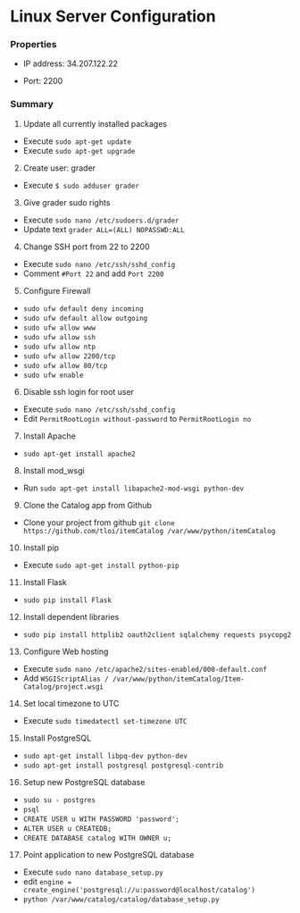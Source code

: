 # Linux Server Configuration

### Properties

- IP address: 34.207.122.22

- Port: 2200

### Summary

1. Update all currently installed packages
  - Execute `sudo apt-get update`
  - Execute `sudo apt-get upgrade`

2. Create user: grader 
  - Execute `$ sudo adduser grader`

3. Give grader sudo rights
  - Execute `sudo nano /etc/sudoers.d/grader`
  - Update text `grader ALL=(ALL) NOPASSWD:ALL`
  

4. Change SSH port from 22 to 2200
  - Execute `sudo nano /etc/ssh/sshd_config`
  - Comment  `#Port 22` and add `Port 2200`
  
5. Configure Firewall
  - `sudo ufw default deny incoming`
  - `sudo ufw default allow outgoing`
  - `sudo ufw allow www`
  - `sudo ufw allow ssh`
  - `sudo ufw allow ntp`
  - `sudo ufw allow 2200/tcp`
  - `sudo ufw allow 80/tcp`  
  - `sudo ufw enable`
   
6. Disable ssh login for root user
  - Execute `sudo nano /etc/ssh/sshd_config`
  - Edit `PermitRootLogin without-password` to `PermitRootLogin no`
  
7. Install Apache
  - `sudo apt-get install apache2`

8. Install mod_wsgi
  - Run `sudo apt-get install libapache2-mod-wsgi python-dev`

9. Clone the Catalog app from Github
  - Clone your project from github `git clone https://github.com/tloi/itemCatalog /var/www/python/itemCatalog`  

10. Install pip
  - Execute `sudo apt-get install python-pip`

11. Install Flask
  - `sudo pip install Flask`
  
12. Install dependent libraries
  - `sudo pip install httplib2 oauth2client sqlalchemy requests psycopg2`

13. Configure Web hosting
  - Execute `sudo nano /etc/apache2/sites-enabled/000-default.conf`
  - Add `WSGIScriptAlias / /var/www/python/itemCatalog/Item-Catalog/project.wsgi` 
  
14. Set local timezone to UTC
  - Execute `sudo timedatectl set-timezone UTC`

15. Install PostgreSQL
  - `sudo apt-get install libpq-dev python-dev`
  - `sudo apt-get install postgresql postgresql-contrib`

16. Setup new PostgreSQL database  
  - `sudo su - postgres`
  - `psql`
  - `CREATE USER u WITH PASSWORD 'password';`
  - `ALTER USER u CREATEDB;`
  - `CREATE DATABASE catalog WITH OWNER u;`
  
17. Point application to new PostgreSQL database
  - Execute `sudo nano database_setup.py` 
  - edit `engine = create_engine('postgresql://u:password@localhost/catalog')`
  - `python /var/www/catalog/catalog/database_setup.py`
